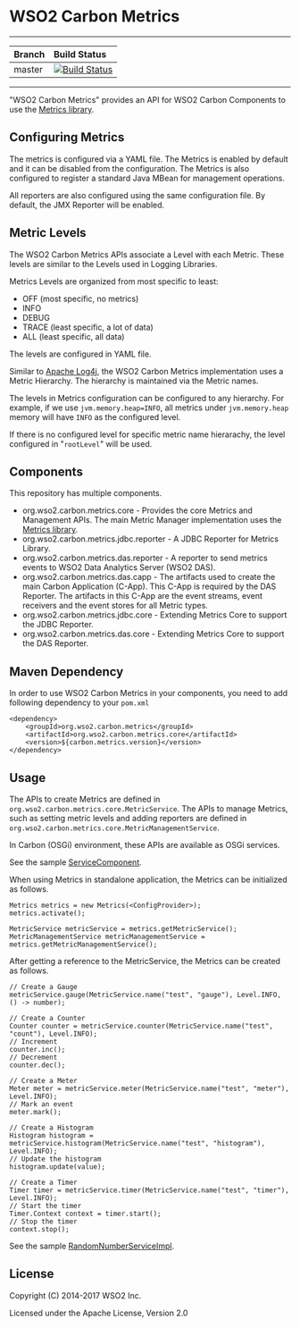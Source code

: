 WSO2 Carbon Metrics
===================

---
|  Branch | Build Status |
| :------ |:------------ | 
| master  | [![Build Status](https://wso2.org/jenkins/buildStatus/icon?job=carbon-metrics)](https://wso2.org/jenkins/job/carbon-metrics/) |
---

"WSO2 Carbon Metrics" provides an API for WSO2 Carbon Components to use the [Metrics library](http://metrics.dropwizard.io).

## Configuring Metrics

The metrics is configured via a YAML file. The Metrics is enabled by default and it can be disabled from the configuration. The Metrics is also configured to register a standard Java MBean for management operations.

All reporters are also configured using the same configuration file. By default, the JMX Reporter will be enabled.

## Metric Levels

The WSO2 Carbon Metrics APIs associate a Level with each Metric. These levels are similar to the Levels used in Logging Libraries. 

Metrics Levels are organized from most specific to least:

  - OFF (most specific, no metrics)
  - INFO
  - DEBUG
  - TRACE (least specific, a lot of data)
  - ALL (least specific, all data)

The levels are configured in YAML file.

Similar to [Apache Log4j](http://logging.apache.org/log4j), the WSO2 Carbon Metrics implementation uses a Metric Hierarchy. The hierarchy is maintained via the Metric names.

The levels in Metrics configuration can be configured to any hierarchy. For example, if we use `jvm.memory.heap=INFO`, all metrics under `jvm.memory.heap` memory will have `INFO` as the configured level.

If there is no configured level for specific metric name hierarachy, the level configured in "`rootLevel`" will be used.

## Components

This repository has multiple components.

  - org.wso2.carbon.metrics.core - Provides the core Metrics and Management APIs. The main Metric Manager implementation uses the [Metrics library](http://metrics.dropwizard.io).
  - org.wso2.carbon.metrics.jdbc.reporter - A JDBC Reporter for Metrics Library.
  - org.wso2.carbon.metrics.das.reporter - A reporter to send metrics events to WSO2 Data Analytics Server (WSO2 DAS).
  - org.wso2.carbon.metrics.das.capp - The artifacts used to create the main Carbon Application (C-App). This C-App is required by the DAS Reporter. The artifacts in this C-App are the event streams, event receivers and the event stores for all Metric types.
  - org.wso2.carbon.metrics.jdbc.core - Extending Metrics Core to support the JDBC Reporter.
  - org.wso2.carbon.metrics.das.core - Extending Metrics Core to support the DAS Reporter.

## Maven Dependency

In order to use WSO2 Carbon Metrics in your components, you need to add following dependency to your `pom.xml`

```
<dependency>
    <groupId>org.wso2.carbon.metrics</groupId>
    <artifactId>org.wso2.carbon.metrics.core</artifactId>
    <version>${carbon.metrics.version}</version>
</dependency>
```

## Usage

The APIs to create Metrics are defined in `org.wso2.carbon.metrics.core.MetricService`. The APIs to manage Metrics, such as setting metric levels and adding reporters are defined in `org.wso2.carbon.metrics.core.MetricManagementService`.

In Carbon (OSGi) environment, these APIs are available as OSGi services.

See the sample [ServiceComponent](samples/org.wso2.carbon.metrics.sample.service/src/main/java/org/wso2/carbon/metrics/sample/service/internal/ServiceComponent.java).

When using Metrics in standalone application, the Metrics can be initialized as follows.

```
Metrics metrics = new Metrics(<ConfigProvider>);
metrics.activate();

MetricService metricService = metrics.getMetricService();
MetricManagementService metricManagementService = metrics.getMetricManagementService();

```

After getting a reference to the MetricService, the Metrics can be created as follows.

```
// Create a Gauge
metricService.gauge(MetricService.name("test", "gauge"), Level.INFO, () -> number);

// Create a Counter
Counter counter = metricService.counter(MetricService.name("test", "count"), Level.INFO);
// Increment
counter.inc();
// Decrement
counter.dec();

// Create a Meter
Meter meter = metricService.meter(MetricService.name("test", "meter"), Level.INFO);
// Mark an event
meter.mark();

// Create a Histogram
Histogram histogram = metricService.histogram(MetricService.name("test", "histogram"), Level.INFO);
// Update the histogram
histogram.update(value);

// Create a Timer
Timer timer = metricService.timer(MetricService.name("test", "timer"), Level.INFO);
// Start the timer
Timer.Context context = timer.start();
// Stop the timer
context.stop();
```

See the sample [RandomNumberServiceImpl](samples/org.wso2.carbon.metrics.sample.service/src/main/java/org/wso2/carbon/metrics/sample/service/internal/RandomNumberServiceImpl.java).


## License

Copyright (C) 2014-2017 WSO2 Inc.

Licensed under the Apache License, Version 2.0
